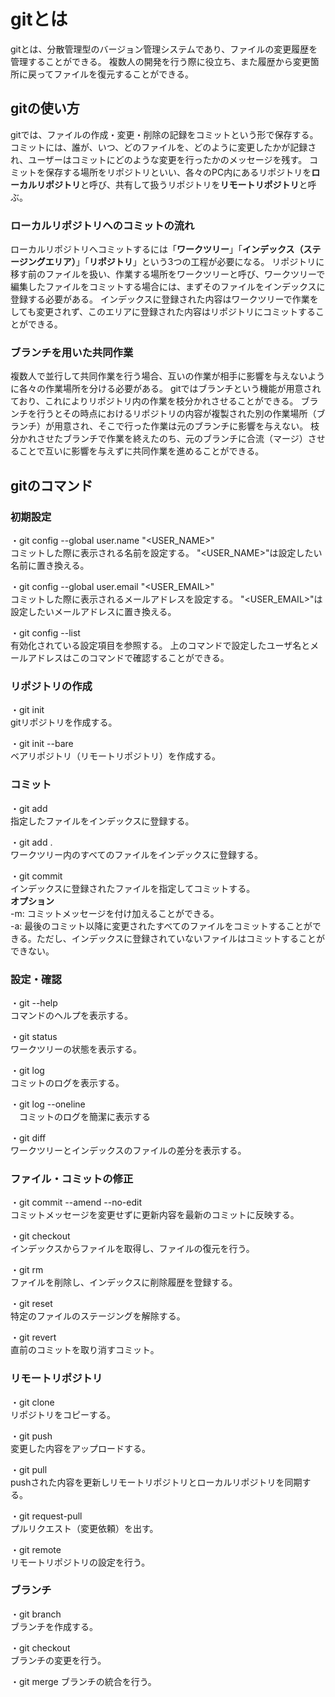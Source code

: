 # gitとは
gitとは、分散管理型のバージョン管理システムであり、ファイルの変更履歴を管理することができる。
複数人の開発を行う際に役立ち、また履歴から変更箇所に戻ってファイルを復元することができる。

## gitの使い方
gitでは、ファイルの作成・変更・削除の記録をコミットという形で保存する。
コミットには、誰が、いつ、どのファイルを、どのように変更したかが記録され、ユーザーはコミットにどのような変更を行ったかのメッセージを残す。
コミットを保存する場所をリポジトリといい、各々のPC内にあるリポジトリを**ローカルリポジトリ**と呼び、共有して扱うリポジトリを**リモートリポジトリ**と呼ぶ。

### ローカルリポジトリへのコミットの流れ
ローカルリポジトリへコミットするには「**ワークツリー**」「**インデックス（ステージングエリア）**」「**リポジトリ**」という3つの工程が必要になる。
リポジトリに移す前のファイルを扱い、作業する場所をワークツリーと呼び、ワークツリーで編集したファイルをコミットする場合には、まずそのファイルをインデックスに登録する必要がある。
インデックスに登録された内容はワークツリーで作業をしても変更されず、このエリアに登録された内容はリポジトリにコミットすることができる。

### ブランチを用いた共同作業
複数人で並行して共同作業を行う場合、互いの作業が相手に影響を与えないように各々の作業場所を分ける必要がある。
gitではブランチという機能が用意されており、これによりリポジトリ内の作業を枝分かれさせることができる。
ブランチを行うとその時点におけるリポジトリの内容が複製された別の作業場所（ブランチ）が用意され、そこで行った作業は元のブランチに影響を与えない。
枝分かれさせたブランチで作業を終えたのち、元のブランチに合流（マージ）させることで互いに影響を与えずに共同作業を進めることができる。

## gitのコマンド
### 初期設定
・git config --global user.name "<USER_NAME>"\
  コミットした際に表示される名前を設定する。
  "<USER_NAME>"は設定したい名前に置き換える。

・git config --global user.email "<USER_EMAIL>"\
  コミットした際に表示されるメールアドレスを設定する。
  "<USER_EMAIL>"は設定したいメールアドレスに置き換える。

・git config --list\
  有効化されている設定項目を参照する。
  上のコマンドで設定したユーザ名とメールアドレスはこのコマンドで確認することができる。

### リポジトリの作成
・git init\
  gitリポジトリを作成する。

・git init --bare\
  ベアリポジトリ（リモートリポジトリ）を作成する。

### コミット
・git add\
  指定したファイルをインデックスに登録する。

・git add .\
  ワークツリー内のすべてのファイルをインデックスに登録する。

・git commit\
  インデックスに登録されたファイルを指定してコミットする。\
    **オプション**\
    -m: コミットメッセージを付け加えることができる。\
    -a: 最後のコミット以降に変更されたすべてのファイルをコミットすることができる。ただし、インデックスに登録されていないファイルはコミットすることができない。

### 設定・確認

・git --help\
  コマンドのヘルプを表示する。

・git status\
  ワークツリーの状態を表示する。

・git log\
  コミットのログを表示する。

・git log --oneline\
　コミットのログを簡潔に表示する

・git diff\
  ワークツリーとインデックスのファイルの差分を表示する。

### ファイル・コミットの修正

・git commit --amend --no-edit\
  コミットメッセージを変更せずに更新内容を最新のコミットに反映する。

・git checkout\
  インデックスからファイルを取得し、ファイルの復元を行う。

・git rm\
  ファイルを削除し、インデックスに削除履歴を登録する。

・git reset\
  特定のファイルのステージングを解除する。

・git revert\
  直前のコミットを取り消すコミット。

### リモートリポジトリ
・git clone\
  リポジトリをコピーする。

・git push\
  変更した内容をアップロードする。

・git pull\
  pushされた内容を更新しリモートリポジトリとローカルリポジトリを同期する。

・git request-pull\
  プルリクエスト（変更依頼）を出す。

・git remote\
  リモートリポジトリの設定を行う。

### ブランチ
・git branch\
  ブランチを作成する。
  
・git checkout\
  ブランチの変更を行う。

・git merge
  ブランチの統合を行う。
